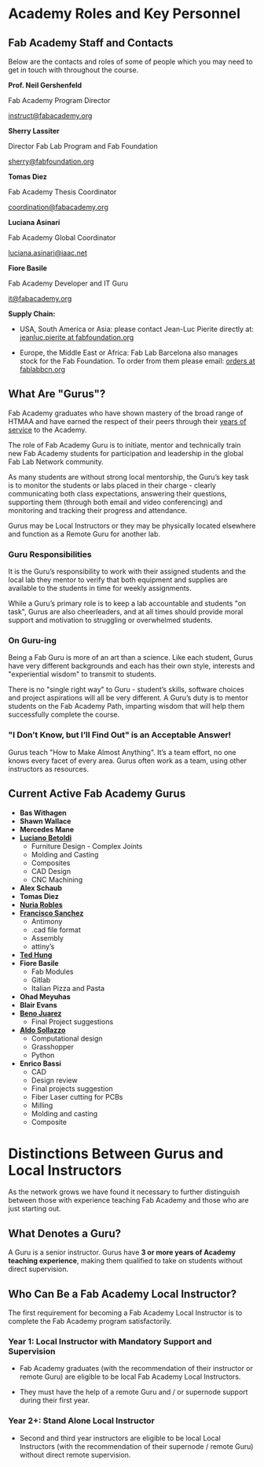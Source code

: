 # Academy Roles and Key Personnel
## Fab Academy Staff and Contacts

Below are the contacts and roles of some of people which you may need to get in touch with throughout the course.  

**Prof. Neil Gershenfeld**

Fab Academy Program Director

[instruct@fabacademy.org](mailto:instruct@fabacademy.org)

**Sherry Lassiter**

Director Fab Lab Program and Fab Foundation

[sherry@fabfoundation.org](mailto:sherry@fabfoundation.org)

**Tomas Diez**

Fab Academy Thesis Coordinator

[coordination@fabacademy.org](mailto:coordination@fabacademy.org)

**Luciana Asinari**

Fab Academy Global Coordinator

[luciana.asinari@iaac.net](mailto:luciana.asinari@iaac.net)

**Fiore Basile**

Fab Academy Developer and IT Guru

[it@fabacademy.org](mailto:it@fabacademy.org)

**Supply Chain:**

* USA, South America or Asia: please contact Jean-Luc Pierite directly at: [jeanluc.pierite at fabfoundation.org](mailto:jeanluc.pierite@fabfoundation.org)

* Europe, the Middle East or Africa: Fab Lab Barcelona also manages stock for the Fab Foundation. To order from them please email: [orders at fablabbcn.org](mailto:orders@fablabbcn.org)

## What Are "Gurus"?

Fab Academy graduates who have shown mastery of the broad range of HTMAA and have earned the respect of their peers through their [years of service](#bookmark=kix.eaycmcwtyl9o) to the Academy.

The role of Fab Academy Guru is to initiate, mentor and technically train new Fab Academy students for participation and leadership in the global Fab Lab Network community.

As many students are without strong local mentorship, the Guru’s key task is to monitor the students or labs placed in their charge - clearly communicating both class expectations, answering their questions, supporting them (through both email and video conferencing) and monitoring and tracking their progress and attendance.   

Gurus may be Local Instructors or they may be physically located elsewhere and function as a Remote Guru for another lab.

### Guru Responsibilities

It is the Guru’s responsibility to work with their assigned students and the local lab they mentor to verify that both equipment and supplies are available to the students in time for weekly assignments.  

While a Guru’s primary role is to keep a lab accountable and students "on task", Gurus are also cheerleaders, and at all times should provide moral support and motivation to struggling or overwhelmed students.

### On Guru-ing

Being a Fab Guru is more of an art than a science. Like each student, Gurus have very different backgrounds and each has their own style, interests and "experiential wisdom" to transmit to students.

There is no "single right way" to Guru - student’s skills, software choices and project aspirations will all be very different. A Guru’s duty is to mentor students on the Fab Academy Path, imparting wisdom that will help them successfully complete the course.

### "I Don’t Know, but I’ll Find Out" is an Acceptable Answer!

Gurus teach "How to Make Almost Anything". It’s a team effort, no one knows every facet of every area. Gurus often work as a team, using other instructors as resources.

## Current Active Fab Academy Gurus

* **Bas Withagen**
* **Shawn Wallace**
* **Mercedes Mane**
* [**Luciano Betoldi**](mailto:luciano@fablabbcn.org)
    * Furniture Design - Complex Joints
    * Molding and Casting
    * Composites
    * CAD Design
    * CNC Machining
* **Alex Schaub**
* **Tomas Diez**
* [**Nuria Robles**](mailto:nuriafablab@gmail.com)
* [**Francisco Sanchez**](mailto:hola@beachlab.org)
    * Antimony
    * .cad file format
    * Assembly
    * attiny’s
* [**Ted Hung**](mailto:ted@fablabtaipei.org)
* **Fiore Basile**
    * Fab Modules
    * Gitlab
    * Italian Pizza and Pasta
* **Ohad Meyuhas**
* **Blair Evans**
* [**Beno Juarez**](mailto:beno@fablablima.org)
    * Final Project suggestions
* [**Aldo Sollazzo**](http://noumena.io/)
    * Computational design
    * Grasshopper
    * Python    
* **Enrico Bassi**
  * CAD
  * Design review
  * Final projects suggestion
  * Fiber Laser cutting for PCBs
  * Milling
  * Molding and casting
  * Composite


# Distinctions Between Gurus and Local Instructors

As the network grows we have found it necessary to further distinguish between those with experience teaching Fab Academy and those who are just starting out.

## What Denotes a Guru?

A Guru is a senior instructor. Gurus have **3 or more years of Academy teaching experience**, making them qualified to take on students without direct supervision.

## Who Can Be a Fab Academy Local Instructor?

The first requirement for becoming a Fab Academy Local Instructor is to complete the Fab Academy program satisfactorily.

### Year 1: Local Instructor with Mandatory Support and Supervision

* Fab Academy graduates (with the recommendation of their instructor or remote Guru) are eligible to be local Fab Academy Local Instructors.

* They must have the help of a remote Guru and / or supernode support during their first year.

### Year 2+: Stand Alone Local Instructor

* Second and third year instructors are eligible to be local Local Instructors (with the recommendation of their supernode / remote Guru) without direct remote supervision.
